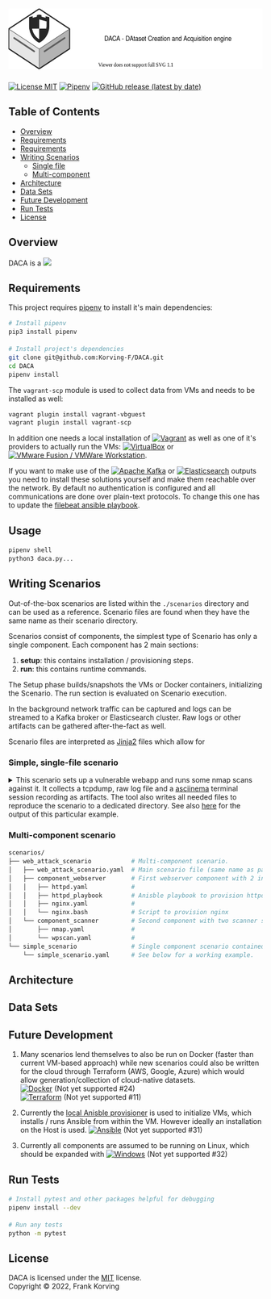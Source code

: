 # <a href="https://github.com/Korving-F/DACA"><img alt="DACA" src="/images/logo.svg" height="120"></a>
[![License MIT](https://img.shields.io/badge/license-MIT-blue)](https://en.wikipedia.org/wiki/MIT_License)
[![Pipenv](https://img.shields.io/github/pipenv/locked/python-version/Korving-F/DACA)](https://github.com/pypa/pipenv)
[![GitHub release (latest by date)](https://img.shields.io/github/v/release/Korving-F/daca)](https://github.com/Korving-F/DACA)


## Table of Contents
* [Overview](#overview)
* [Requirements](#requirements)
* [Requirements](#usage)
* [Writing Scenarios](#writing-scenarios)
    * [Single file](#simple-single-file-scenario)
    * [Multi-component](#multi-component-scenario)
* [Architecture](#architecture)
* [Data Sets](#data-sets)  
* [Future Development](#future-development)  
* [Run Tests](#run-tests)  
* [License](#license)  

## Overview
DACA is a 
![](data/simple_example_scenario/runthrough.gif)

## Requirements
This project requires [pipenv](https://github.com/pypa/pipenv#installation) to install it's main dependencies:
```bash
# Install pipenv
pip3 install pipenv

# Install project's dependencies
git clone git@github.com:Korving-F/DACA.git
cd DACA
pipenv install
```
The `vagrant-scp` module is used to collect data from VMs and needs to be installed as well:
```bash
vagrant plugin install vagrant-vbguest
vagrant plugin install vagrant-scp
```

In addition one needs a local installation of [![Vagrant](https://img.shields.io/badge/vagrant-%231563FF.svg?style=for-the-badge&logo=vagrant&logoColor=white)](https://www.vagrantup.com/)
as well as one of it's providers to actually run the VMs: [![VirtualBox](https://img.shields.io/static/v1?style=for-the-badge&message=VirtualBox&color=183A61&logo=VirtualBox&logoColor=FFFFFF&label=)](https://www.virtualbox.org/) or [![VMware Fusion / VMWare Workstation](https://img.shields.io/static/v1?style=for-the-badge&message=VMware&color=607078&logo=VMware&logoColor=FFFFFF&label=)](https://www.vagrantup.com/docs/providers/vmware).

If you want to make use of the [![Apache Kafka](https://img.shields.io/static/v1?style=for-the-badge&message=Apache+Kafka&color=231F20&logo=Apache+Kafka&logoColor=FFFFFF&label=)](https://kafka.apache.org/) or [![Elasticsearch](https://img.shields.io/static/v1?style=for-the-badge&message=Elasticsearch&color=005571&logo=Elasticsearch&logoColor=FFFFFF&label=)](https://www.elastic.co/) outputs you need to install these solutions yourself and make them reachable over the network. By default no authentication is configured and all communications are done over plain-text protocols. To change this one has to update the [filebeat ansible playbook](https://github.com/Korving-F/DACA/blob/main/daca/templates/filebeat_playbook.j2).

## Usage

```bash
pipenv shell
python3 daca.py...
```

## Writing Scenarios
Out-of-the-box scenarios are listed within the `./scenarios` directory and can be used as a reference.
Scenario files are found when they have the same name as their scenario directory.

Scenarios consist of components, the simplest type of Scenario has only a single component.
Each component has 2 main sections:
1. **setup**: this contains installation / provisioning steps.
2. **run**: this contains runtime commands.

The Setup phase builds/snapshots the VMs or Docker containers, initializing the Scenario.
The run section is evaluated on Scenario execution.

In the background network traffic can be captured and logs can be streamed to a Kafka broker or Elasticsearch cluster.
Raw logs or other artifacts can be gathered after-the-fact as well.

Scenario files are interpreted as [Jinja2](https://jinja.palletsprojects.com/en/3.1.x/) files which allow for 

### Simple, single-file scenario
<details>
<summary>This scenario sets up a vulnerable webapp and runs some nmap scans against it.
It collects a tcpdump, raw log file and a <a href="https://asciinema.org/">asciinema</a> terminal session recording as artifacts.
The tool also writes all needed files to reproduce the scenario to a dedicated directory.
See also <a href="https://github.com/Korving-F/DACA/tree/main/data/simple_example_scenario">here</a> for the output of this particular example.</summary>
<p>

```yaml
# simple_scenario.yaml
name: "Simple example Scenario"
description: |
  "This Scenario sets up a vulnerable web application and runs multiple NMAP scans against it."
provisioner: vagrant
use_default_templates: True

components:
  - name: main_server
    description: Main Ubuntu machine used in this example scenario
    image: ubuntu/focal64
    setup:
      type: shell
      val: >
        echo "[+] Installing dependencies";
        sudo apt-get update;
        sudo apt install -y python2.7 unzip nmap asciinema;

        echo "[+] Installing Vulnerable Web App Gruyère";
        wget http://google-gruyere.appspot.com/gruyere-code.zip -O /tmp/gruyere-code.zip;
        unzip /tmp/gruyere-code.zip -d /opt/gruyere-code;

    # Notice the Jinja2 template variable
    run:
      type: shell
      val: >
        echo "[+] Run webserver";
        set -x;
        sudo python2.7 /opt/gruyere-code/gruyere.py > /tmp/gruyere.log 2>&1 & sleep 1;
        "{{ variables.nmap }}";

    artifacts_to_collect:
      - type: pcap
        val:  ["tcpdump -i any -n -t -w /tmp/web.pcap port 8008"]
      - type: files
        val: ["/tmp/gruyere.log", "/tmp/*.cast", "/tmp/*.pcap"]
      - type: cli_recording
        val: ["/tmp/nmap.cast"]

# These entries are substituted for the Jinja2 tempate variable in the run section.
variables:
  - nmap:
    - nmap -sV -p 8008 --script=http-enum 127.0.0.1
    - nmap -p8008 --script http-waf-detect 127.0.0.1
    - nmap -p8008 --script http-wordpress-users 127.0.0.1
```

</p>
</details>

### Multi-component scenario
```bash
scenarios/
├── web_attack_scenario           # Multi-component scenario.
│   ├── web_attack_scenario.yaml  # Main scenario file (same name as parent directory)
│   ├── component_webserver       # First webserver component with 2 instances.
│   │   ├── httpd.yaml            # 
│   │   ├── httpd_playbook        # Anisble playbook to provision httpd
│   │   ├── nginx.yaml            # 
│   │   └── nginx.bash            # Script to provision nginx
│   └── component_scanner         # Second component with two scanner subcomponents.
│       ├── nmap.yaml             # 
│       └── wpscan.yaml           # 
└── simple_scenario               # Single component scenario contained in a single file. 
    └── simple_scenario.yaml      # See below for a working example.
```



## Architecture

## Data Sets

## Future Development
1. Many scenarios lend themselves to also be run on Docker (faster than current VM-based approach) while new scenarios could also be written for the cloud through Terraform (AWS, Google, Azure) which would allow generation/collection of cloud-native datasets.  
[![Docker](https://img.shields.io/badge/docker-%232496ED.svg?&style=for-the-badge&logo=docker&logoColor=white)](https://www.docker.com/) (Not yet supported #24)  
[![Terraform](https://img.shields.io/static/v1?style=for-the-badge&message=Terraform&color=7B42BC&logo=Terraform&logoColor=FFFFFF&label=)](https://www.terraform.io/) (Not yet supported #11) 

2. Currently the [local Anisble provisioner](https://www.vagrantup.com/docs/provisioning/ansible_local) is used to initialize VMs, which installs / runs Ansible from within the VM. However ideally an installation on the Host is used. [![Ansible](https://img.shields.io/badge/ansible-%231A1918.svg?style=for-the-badge&logo=ansible&logoColor=white)](https://www.ansible.com/)  (Not yet supported #31)

3. Currently all components are assumed to be running on Linux, which should be expanded with [![Windows](https://img.shields.io/badge/Windows-0078D6?style=for-the-badge&logo=windows&logoColor=white)](https://developer.microsoft.com/en-us/microsoft-edge/tools/vms/) (Not yet supported #32)

## Run Tests
```bash
# Install pytest and other packages helpful for debugging
pipenv install --dev

# Run any tests
python -m pytest
```

## License
DACA is licensed under the [MIT](#) license.  
Copyright &copy; 2022, Frank Korving
